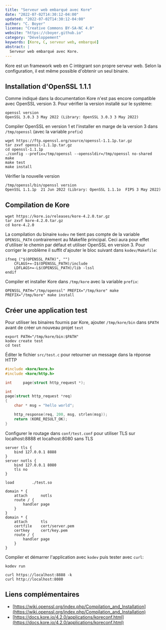 ```yaml
---
title: "Serveur web embarqué avec Kore"
date: "2022-07-02T14:30:12-04:00"
updated: "2022-07-02T14:30:12-04:00"
author: "C. Boyer"
license: "Creative Commons BY-SA-NC 4.0"
website: "https://cboyer.github.io"
category: "Développement"
keywords: [Kore, C, serveur web, embarqué]
abstract: |
  Serveur web embarqué avec Kore.
---
```


Kore est un framework web en C intègrant son propre serveur web. Selon la configuration, il est même possible d'obtenir un seul binaire.

## Installation d'OpenSSL 1.1.1
Comme indiqué dans la documentation Kore n'est pas encore compatible avec OpenSSL version 3. Pour vérifier la version installé sur le système:
```
openssl version
OpenSSL 3.0.3 3 May 2022 (Library: OpenSSL 3.0.3 3 May 2022)
```

Compiler OpenSSL en version 1 et l'installer en marge de la version 3 dans `/tmp/openssl` (avec la variable `prefix`)
```
wget https://ftp.openssl.org/source/openssl-1.1.1p.tar.gz
tar zxvf openssl-1.1.1p.tar.gz
cd openssl-1.1.1p
./config --prefix=/tmp/openssl --openssldir=/tmp/openssl no-shared
make
make test
make install
```

Vérifier la nouvelle version
```
/tmp/openssl/bin/openssl version
OpenSSL 1.1.1p  21 Jun 2022 (Library: OpenSSL 1.1.1o  FIPS 3 May 2022)
```

## Compilation de Kore
```
wget https://kore.io/releases/kore-4.2.0.tar.gz
tar zxvf kore-4.2.0.tar.gz
cd kore-4.2.0
```

La compilation du binaire `kodev` ne tient pas compte de la variable `OPENSSL_PATH` contrairement au Makefile principal. Ceci aura pour effet d'utiliser le chemin par défaut et utiliser OpenSSL en version 3.
Pour corriger le problème il suffit d'ajouter le bloc suivant dans `kodev/Makefile`:
```
ifneq ("$(OPENSSL_PATH)", "")
	CFLAGS+=-I$(OPENSSL_PATH)/include
	LDFLAGS+=-L$(OPENSSL_PATH)/lib -lssl
endif
```

Compiler et installer Kore dans `/tmp/kore` avec la variable `prefix`:
```
OPENSSL_PATH="/tmp/openssl" PREFIX="/tmp/kore" make
PREFIX="/tmp/kore" make install
```

## Créer une application test
Pour utiliser les binaires fournis par Kore, ajouter `/tmp/kore/bin` dans `$PATH` avant de créer un nouveau projet `test`
```
export PATH="/tmp/kore/bin:$PATH"
kodev create test
cd test
```

Éditer le fichier `src/test.c` pour retourner un message dans la réponse HTTP
```C
#include <kore/kore.h>
#include <kore/http.h>

int		page(struct http_request *);

int
page(struct http_request *req)
{
	char * msg = "hello world";

	http_response(req, 200, msg, strlen(msg));
	return (KORE_RESULT_OK);
}
```

Configurer le routage dans `conf/test.conf` pour utiliser TLS sur localhost:8888 et localhost:8080 sans TLS
```
server tls {
	bind 127.0.0.1 8888
}
server notls {
    bind 127.0.0.1 8080
    tls no
}

load		./test.so

domain * {
	attach		notls
	route / {
		handler page
	}
}
domain * {
	attach		tls
	certfile	cert/server.pem
	certkey		cert/key.pem
	route / {
		handler page
	}
}
```

Compiler et démarrer l'application avec `kodev` puis tester avec `curl`:
```
kodev run

curl https://localhost:8888 -k
curl http://localhost:8080
```

## Liens complémentaires
- [https://wiki.openssl.org/index.php/Compilation_and_Installation](https://wiki.openssl.org/index.php/Compilation_and_Installation)
- [https://docs.kore.io/4.2.0/applications/koreconf.html](https://docs.kore.io/4.2.0/applications/koreconf.html)
